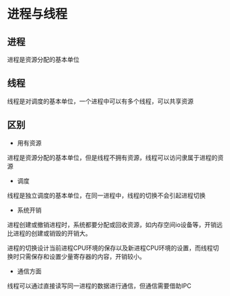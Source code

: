 # 进程与线程

## 进程

进程是资源分配的基本单位

## 线程

线程是对调度的基本单位，一个进程中可以有多个线程，可以共享资源

## 区别

* 用有资源

进程是资源分配的基本单位，但是线程不拥有资源，线程可以访问隶属于进程的资源

* 调度

线程是独立调度的基本单位，在同一进程中，线程的切换不会引起进程切换

* 系统开销

进程创建或撤销进程时，系统都要分配或回收资源，如内存空间io设备等，开销远比进程的创建或销毁的开销大。

进程的切换设计当前进程CPU环境的保存以及新进程CPU环境的设置，而线程切换时只需保存和设置少量寄存器的内容，开销较小。

* 通信方面

线程可以通过直接读写同一进程的数据进行通信，但通信需要借助IPC